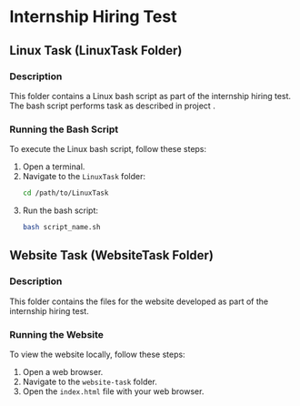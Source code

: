 # Internship Hiring Test

## Linux Task (LinuxTask Folder)

### Description
This folder contains a Linux bash script as part of the internship hiring test. The bash script performs task as described in project .

### Running the Bash Script
To execute the Linux bash script, follow these steps:

1. Open a terminal.
2. Navigate to the `LinuxTask` folder:
    ```bash
    cd /path/to/LinuxTask
    ```
3. Run the bash script:
    ```bash
    bash script_name.sh
    ```





## Website Task (WebsiteTask Folder)

### Description
This folder contains the files for the website developed as part of the internship hiring test.

### Running the Website
To view the website locally, follow these steps:

1. Open a web browser.
2. Navigate to the `website-task` folder.
3. Open the `index.html` file with your web browser.



